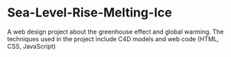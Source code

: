 # Sea-Level-Rise-Melting-Ice
A web design project about the greenhouse effect and global warming.  The techniques used in the project include C4D models and web code (HTML, CSS, JavaScript)  

